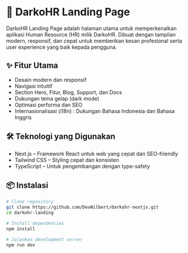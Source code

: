 # 🚀 DarkoHR Landing Page

DarkoHR Landing Page adalah halaman utama untuk memperkenalkan aplikasi Human Resource (HR) milik DarkoHR. Dibuat dengan tampilan modern, responsif, dan cepat untuk memberikan kesan profesional serta user experience yang baik kepada pengguna.

## ✨ Fitur Utama

- Desain modern dan responsif
- Navigasi intuitif
- Section Hero, Fitur, Blog, Support, dan Docs
- Dukungan tema gelap (dark mode)
- Optimasi performa dan SEO
- Internasionalisasi (i18n) : Dukungan Bahasa Indonesia dan Bahasa Inggris

## 🛠️ Teknologi yang Digunakan

- Next.js – Framework React untuk web yang cepat dan SEO-friendly
- Tailwind CSS – Styling cepat dan konsisten
- TypeScript – Untuk pengembangan dengan type-safety

## 📦 Instalasi

```bash
# Clone repository
git clone https://github.com/DevWilbert/darkohr-nextjs.git
cd darkohr-landing

# Install dependencies
npm install

# Jalankan development server
npm run dev
